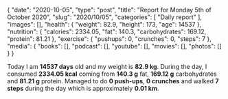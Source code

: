 {
    "date": "2020-10-05",
    "type": "post",
    "title": "Report for Monday 5th of October 2020",
    "slug": "2020\/10\/05",
    "categories": [
        "Daily report"
    ],
    "images": [],
    "health": {
        "weight": 82.9,
        "height": 173,
        "age": 14537
    },
    "nutrition": {
        "calories": 2334.05,
        "fat": 140.3,
        "carbohydrates": 169.12,
        "protein": 81.21
    },
    "exercise": {
        "pushups": 0,
        "crunches": 0,
        "steps": 7
    },
    "media": {
        "books": [],
        "podcast": [],
        "youtube": [],
        "movies": [],
        "photos": []
    }
}

Today I am <strong>14537 days</strong> old and my weight is <strong>82.9 kg</strong>. During the day, I consumed <strong>2334.05 kcal</strong> coming from <strong>140.3 g</strong> fat, <strong>169.12 g</strong> carbohydrates and <strong>81.21 g</strong> protein. Managed to do <strong>0 push-ups</strong>, <strong>0 crunches</strong> and walked <strong>7 steps</strong> during the day which is approximately <strong>0.01 km</strong>.